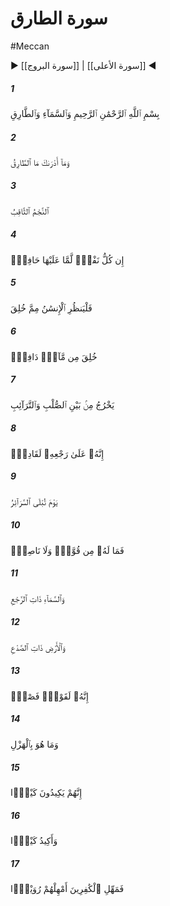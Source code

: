 # سورة الطارق
#Meccan
▶ [[سورة البروج]] | [[سورة الأعلى]] ◀
##### 1
<span class="ayah hovertext" data-hover="سوگند به آسمان و شباينده‌">بِسْمِ ٱللَّهِ ٱلرَّحْمَٰنِ ٱلرَّحِيمِ وَٱلسَّمَآءِ وَٱلطَّارِقِ</span>
##### 2
<span class="ayah hovertext" data-hover="و تو چه دانى شباينده چيست‌">وَمَآ أَدْرَىٰكَ مَا ٱلطَّارِقُ</span>
##### 3
<span class="ayah hovertext" data-hover="ستاره درخشان است‌">ٱلنَّجْمُ ٱلثَّاقِبُ</span>
##### 4
<span class="ayah hovertext" data-hover="هيچ جانى نيست مگر آنكه بر او نگهبانى هست‌">إِن كُلُّ نَفْسٍۢ لَّمَّا عَلَيْهَا حَافِظٌۭ</span>
##### 5
<span class="ayah hovertext" data-hover="پس انسان بنگرد كه از چه آفريده شده است‌">فَلْيَنظُرِ ٱلْإِنسَٰنُ مِمَّ خُلِقَ</span>
##### 6
<span class="ayah hovertext" data-hover="از آبى جهيده آفريده شده است‌">خُلِقَ مِن مَّآءٍۢ دَافِقٍۢ</span>
##### 7
<span class="ayah hovertext" data-hover="كه از ميانه پشت و سينه‌ها بيرون آيد">يَخْرُجُ مِنۢ بَيْنِ ٱلصُّلْبِ وَٱلتَّرَآئِبِ</span>
##### 8
<span class="ayah hovertext" data-hover="بى‌گمان او بر باز گرداندن وى تواناست‌">إِنَّهُۥ عَلَىٰ رَجْعِهِۦ لَقَادِرٌۭ</span>
##### 9
<span class="ayah hovertext" data-hover="روزى كه رازها از پرده بيرون افتد">يَوْمَ تُبْلَى ٱلسَّرَآئِرُ</span>
##### 10
<span class="ayah hovertext" data-hover="آنگاه او را يارا و ياورى نيست‌">فَمَا لَهُۥ مِن قُوَّةٍۢ وَلَا نَاصِرٍۢ</span>
##### 11
<span class="ayah hovertext" data-hover="و سوگند به آسمان باران‌دار">وَٱلسَّمَآءِ ذَاتِ ٱلرَّجْعِ</span>
##### 12
<span class="ayah hovertext" data-hover="و سوگند به زمين برشكافته به گياه‌">وَٱلْأَرْضِ ذَاتِ ٱلصَّدْعِ</span>
##### 13
<span class="ayah hovertext" data-hover="كه آن [قرآن‌] سخنى قاطع است‌">إِنَّهُۥ لَقَوْلٌۭ فَصْلٌۭ</span>
##### 14
<span class="ayah hovertext" data-hover="و هزل نيست‌">وَمَا هُوَ بِٱلْهَزْلِ</span>
##### 15
<span class="ayah hovertext" data-hover="آنان نيرنگى مى‌سگالند">إِنَّهُمْ يَكِيدُونَ كَيْدًۭا</span>
##### 16
<span class="ayah hovertext" data-hover="من نيز تدبيرى مى‌انديشم‌">وَأَكِيدُ كَيْدًۭا</span>
##### 17
<span class="ayah hovertext" data-hover="پس كافران را مهلت ده، و اندك زمانى فرو گذارشان‌">فَمَهِّلِ ٱلْكَٰفِرِينَ أَمْهِلْهُمْ رُوَيْدًۢا</span>
